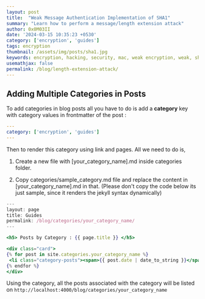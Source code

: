 ```yaml
---
layout: post
title:  "Weak Message Authentication Implementation of SHA1"
summary: "Learn how to perform a message/length extension attack"
author: 0x0M03II
date: '2024-03-15 10:35:23 +0530'
category: ['encryption', 'guides']
tags: encryption
thumbnail: /assets/img/posts/sha1.jpg
keywords: encryption, hacking, security, mac, weak encryption, weak, sha1, sha, hashing
usemathjax: false
permalink: /blog/length-extension-attack/
---
```


## Adding Multiple Categories in Posts

To add categories in blog posts all you have to do is add a **category** key with category values in frontmatter of the post :

```yml
---
category: ['encryption', 'guides']
---
```

Then to render this category using link and pages. All we need to do is,

1. Create a new file with [your_category_name].md inside categories folder.

2. Copy categories/sample_category.md file and replace the content in [your_category_name].md in that. (Please don't copy the code below its just sample, since it renders the jekyll syntax dynamically)

```jsx
---
layout: page
title: Guides
permalink: /blog/categories/your_category_name/
---

<h5> Posts by Category : {{ page.title }} </h5>

<div class="card">
{% for post in site.categories.your_category_name %}
 <li class="category-posts"><span>{{ post.date | date_to_string }}</span> &nbsp; <a href="{{ post.url }}">{{ post.title }}</a></li>
{% endfor %}
</div>
```

Using the category, all the posts associated with the category will be listed on
`http://localhost:4000/blog/categories/your_category_name`